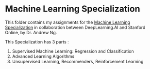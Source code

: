 # Machine Learning Specialization
This folder contains my assignments for the [Machine Learning Specialization](https://www.coursera.org/specializations/machine-learning-introduction) in collaboration between DeepLearning.AI and Stanford Online, by Dr. Andrew Ng.

This Specialization has 3 parts : 
1. Supervised Machine Learning: Regression and Classification
2. Advanced Learning Algorithms
3. Unsupervised Learning, Recommenders, Reinforcement Learning
